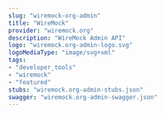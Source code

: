 ```yaml
---
slug: "wiremock-org-admin"
title: "WireMock"
provider: "wiremock.org"
description: "WireMock Admin API"
logo: "wiremock.org-admin-logo.svg"
logoMediaType: "image/svg+xml"
tags:
- "developer_tools"
- "wiremock"
- "featured"
stubs: "wiremock.org-admin-stubs.json"
swagger: "wiremock.org-admin-swagger.json"
---
```


